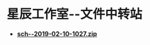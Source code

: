 # 星辰工作室--文件中转站

- [**sch--2019-02-10-1027.zip**](http://club.xcgzs.ml/file_service/sch--2019-02-10-1027.zip)
